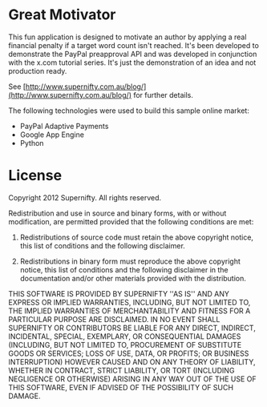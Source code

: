 Great Motivator
===============
This fun application is designed to motivate an author by applying a real financial penalty if a target word count isn't reached.
It's been developed to demonstrate the PayPal preapproval API and was developed in conjunction with the x.com tutorial series.
It's just the demonstration of an idea and not production ready. 

See [http://www.supernifty.com.au/blog/](http://www.supernifty.com.au/blog/) for further details.

The following technologies were used to build this sample online market:

* PayPal Adaptive Payments
* Google App Engine
* Python

License
=======

Copyright 2012 Supernifty. All rights reserved.

Redistribution and use in source and binary forms, with or without modification, are
permitted provided that the following conditions are met:

   1. Redistributions of source code must retain the above copyright notice, this list of
      conditions and the following disclaimer.

   2. Redistributions in binary form must reproduce the above copyright notice, this list
      of conditions and the following disclaimer in the documentation and/or other materials
      provided with the distribution.

THIS SOFTWARE IS PROVIDED BY SUPERNIFTY ''AS IS'' AND ANY EXPRESS OR IMPLIED
WARRANTIES, INCLUDING, BUT NOT LIMITED TO, THE IMPLIED WARRANTIES OF MERCHANTABILITY AND
FITNESS FOR A PARTICULAR PURPOSE ARE DISCLAIMED. IN NO EVENT SHALL SUPERNIFTY OR
CONTRIBUTORS BE LIABLE FOR ANY DIRECT, INDIRECT, INCIDENTAL, SPECIAL, EXEMPLARY, OR
CONSEQUENTIAL DAMAGES (INCLUDING, BUT NOT LIMITED TO, PROCUREMENT OF SUBSTITUTE GOODS OR
SERVICES; LOSS OF USE, DATA, OR PROFITS; OR BUSINESS INTERRUPTION) HOWEVER CAUSED AND ON
ANY THEORY OF LIABILITY, WHETHER IN CONTRACT, STRICT LIABILITY, OR TORT (INCLUDING
NEGLIGENCE OR OTHERWISE) ARISING IN ANY WAY OUT OF THE USE OF THIS SOFTWARE, EVEN IF
ADVISED OF THE POSSIBILITY OF SUCH DAMAGE.

